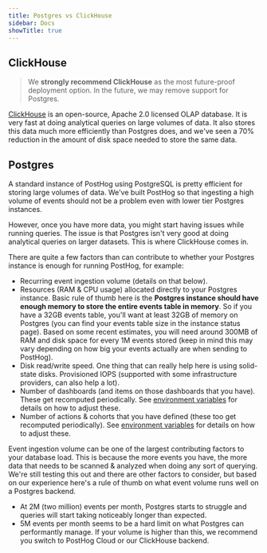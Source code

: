 ```yaml
---
title: Postgres vs ClickHouse
sidebar: Docs
showTitle: true
---
```


## ClickHouse

> We **strongly recommend ClickHouse** as the most future-proof deployment option. In the future, we may remove support for Postgres.

[ClickHouse](https://clickhouse.tech) is an open-source, Apache 2.0 licensed OLAP database. It is very fast at doing analytical queries on large volumes of data. It also stores this data much more efficiently than Postgres does, and we've seen a 70% reduction in the amount of disk space needed to store the same data.

## Postgres

A standard instance of PostHog using PostgreSQL is pretty efficient for storing large volumes of data. We've built PostHog so that ingesting a high volume of events should not be a problem even with lower tier Postgres instances.

However, once you have more data, you might start having issues while running queries. The issue is that Postgres isn't very good at doing analytical queries on larger datasets. This is where ClickHouse comes in.

There are quite a few factors than can contribute to whether your Postgres instance is enough for running PostHog, for example:
- Recurring event ingestion volume (details on that below).
- Resources (RAM & CPU usage) allocated directly to your Postgres instance. Basic rule of thumb here is the **Postgres instance should have enough memory to store the entire events table in memory**. So if you have a 32GB events table, you'll want at least 32GB of memory on Postgres (you can find your events table size in the instance status page). Based on some recent estimates, you will need around 300MB of RAM and disk space for every 1M events stored (keep in mind this may vary depending on how big your events actually are when sending to PostHog).
- Disk read/write speed. One thing that can really help here is using solid-state disks. Provisioned IOPS (supported with some infrastructure providers, can also help a lot).
- Number of dashboards (and items on those dashboards that you have). These get recomputed periodically. See [environment variables](/docs/self-host/configure/environment-variables) for details on how to adjust these.
- Number of actions & cohorts that you have defined (these too get recomputed periodically). See [environment variables](/docs/self-host/configure/environment-variables) for details on how to adjust these.

Event ingestion volume can be one of the largest contributing factors to your database load. This is because the more events you have, the more data that needs to be scanned & analyzed when doing any sort of querying. We're still testing this out and there are other factors to consider, but based on our experience here's a rule of thumb on what event volume runs well on a Postgres backend.
- At 2M (two million) events per month, Postgres starts to struggle and queries will start taking noticeably longer than expected.
- 5M events per month seems to be a hard limit on what Postgres can performantly manage. If your volume is higher than this, we recommend you switch to PostHog Cloud or our ClickHouse backend.

